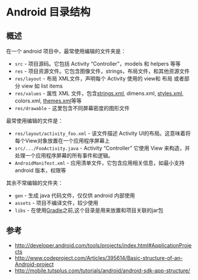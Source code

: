 # Android 目录结构

## 概述

在一个 android 项目中，最常使用编辑的文件夹是：

* `src` - 项目源码。它包括 Activity “Controller”，models 和 helpers 等等
* `res` - 项目资源文件。它包含图像文件，strings，布局文件，和其他资源文件
* `res/layout` -  布局 XML文件，声明每个 Activity 使用的 view和 布局 或者部分 view 如 list items
* `res/values` - 属性 XML 文件，包含[strings.xml](https://github.com/codepath/android_guides/wiki/Understanding-App-Resources#defining-a-string-resource), dimens.xml, [styles.xml](https://github.com/codepath/android_guides/wiki/Styles-and-Themes), colors.xml, [themes.xml](https://github.com/codepath/android_guides/wiki/Developing-Custom-Themes)等等
* `res/drawable` - 这里包含不同屏幕密度的图形文件

最常使用编辑的文件是：

* `res/layout/activity_foo.xml` - 该文件描述 Activity UI的布局。这意味着将每个View对象放置在一个应用程序屏幕上
* `src/.../FooActivity.java` - Activity  “Controller” 它使用 View 来构造，并处理一个应用程序屏幕的所有事件和逻辑。
* `AndroidManifest.xml` - 应用清单文件，它包含应用相关信息，如最小支持 android 版本，权限等

其余不常编辑的文件夹：

* `gen` - 生成 java 代码文件，仅仅供 android 内部使用
* `assets` - 项目不编译文件，较少使用
* `libs` - 在使用[Gradle](https://github.com/codepath/android_guides/wiki/Getting-Started-with-Gradle)之前,这个目录是用来放置和项目关联的jar包

## 参考

- <http://developer.android.com/tools/projects/index.html#ApplicationProjects>
- <http://www.codeproject.com/Articles/395614/Basic-structure-of-an-Android-project>
- <http://mobile.tutsplus.com/tutorials/android/android-sdk-app-structure/>
